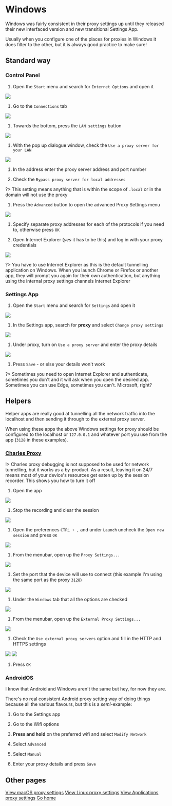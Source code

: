 # Windows

Windows was fairly consistent in their proxy settings up until they released their new interfaced version and new transitional Settings App.

Usually when you configure one of the places for proxies in Windows it does filter to the other, but it is always good practice to make sure!

## Standard way

### Control Panel

1. Open the `Start` menu and search for `Internet Options` and open it

 ![](../assets/windows/image01.jpg)

1. Go to the `Connections` tab

 ![](../assets/windows/image02.jpg)

1. Towards the bottom, press the `LAN settings` button

 ![](../assets/windows/image03.jpg)

1. With the pop up dialogue window, check the `Use a proxy server for your LAN`

 ![](../assets/windows/image04.jpg)

1. In the address enter the proxy server address and port number

1. Check the `Bypass proxy server for local addresses`

  ?> This setting means anything that is within the scope of `.local` or in the domain will not use the proxy

1. Press the `Advanced` button to open the advanced Proxy Settings menu

 ![](../assets/windows/image05.jpg)

1. Specify separate proxy addresses for each of the protocols if you need to, otherwise press `OK`

1. Open Internet Explorer (_yes_ it has to be this) and log in with your proxy credentials

 ![](../assets/windows/image06.jpg)

 ?> You have to use Internet Explorer as this is the default tunnelling application on Windows. When you launch Chrome or Firefox or another app, they will prompt you again for their own authentication, but anything using the internal proxy settings channels Internet Explorer

### Settings App

1. Open the `Start` menu and search for `Settings` and open it

 ![](../assets/windows/image07.jpg)

1. In the Settings app, search for **proxy** and select `Change proxy settings`

 ![](../assets/windows/image08.jpg)

1. Under proxy, turn on `Use a proxy server` and enter the proxy details

 ![](../assets/windows/image09.jpg)

1. Press `Save` - or else your details won't work

?> Sometimes you need to open Internet Explorer and authenticate, sometimes you don't and it will ask when you open the desired app. Sometimes you can use Edge, sometimes you can't. Microsoft, right?

## Helpers

Helper apps are really good at tunnelling all the network traffic into the localhost and then sending it through to the external proxy server.

When using these apps the above Windows settings for proxy should be configured to the localhost or `127.0.0.1` and whatever port you use from the app (`3128` in these examples).

### [Charles Proxy](https://www.charlesproxy.com)

!> Charles proxy debugging is not supposed to be used for network tunnelling, but it works as a by-product. As a result, leaving it on 24/7 means most of your device's resources get eaten up by the session recorder. This shows you how to turn it off

1. Open the app

 ![](../assets/windows/image10.jpg)

1. Stop the recording and clear the session

 ![](../assets/windows/image11.jpg)

1. Open the preferences `CTRL + ,` and under `Launch` uncheck the `Open new session` and press `OK`

 ![](../assets/windows/image12.jpg)

1. From the menubar, open up the `Proxy Settings...`

 ![](../assets/windows/image13.jpg)

1. Set the port that the device will use to connect (this example I'm using the same port as the proxy `3128`)

 ![](../assets/windows/image14.jpg)

1. Under the `Windows` tab that all the options are checked

 ![](../assets/windows/image15.jpg)

1. From the menubar, open up the `External Proxy Settings...`

 ![](../assets/windows/image16.jpg)

1. Check the `Use external proxy servers` option and fill in the HTTP and HTTPS settings

 ![](../assets/windows/image17.jpg)
 ![](../assets/windows/image18.jpg)

1. Press `OK`

### AndroidOS

I know that Android and Windows aren't the same but hey, for now they are.

There's no real consistent Android proxy setting way of doing things because all the various flavours, but this is a _semi_-example:

1. Go to the Settings app

1. Go to the Wifi options

1. **Press and hold** on the preferred wifi and select `Modify Network`

1. Select `Advanced`

1. Select `Manual`

1. Enter your proxy details and press `Save`

## Other pages

[View macOS proxy settings](/proxy/macos ':class=mb-button')
[View Linux proxy settings](/proxy/linux ':class=mb-button')
[View Applications proxy settings](/proxy/apps ':class=mb-button')
[Go home](/ ':class=mb-button')
